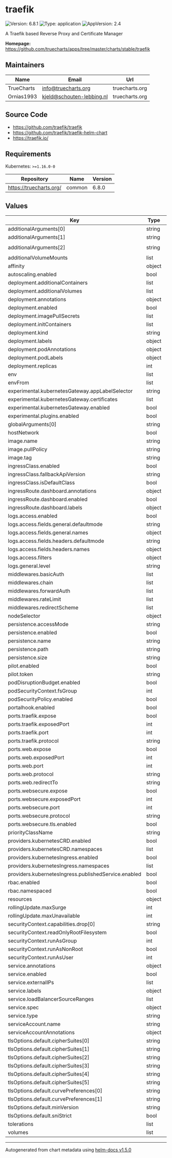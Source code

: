 # traefik

![Version: 6.8.1](https://img.shields.io/badge/Version-6.8.1-informational?style=flat-square) ![Type: application](https://img.shields.io/badge/Type-application-informational?style=flat-square) ![AppVersion: 2.4](https://img.shields.io/badge/AppVersion-2.4-informational?style=flat-square)

A Traefik based Reverse Proxy and Certificate Manager

**Homepage:** <https://github.com/truecharts/apps/tree/master/charts/stable/traefik>

## Maintainers

| Name | Email | Url |
| ---- | ------ | --- |
| TrueCharts | info@truecharts.org | truecharts.org |
| Ornias1993 | kjeld@schouten-lebbing.nl | truecharts.org |

## Source Code

* <https://github.com/traefik/traefik>
* <https://github.com/traefik/traefik-helm-chart>
* <https://traefik.io/>

## Requirements

Kubernetes: `>=1.16.0-0`

| Repository | Name | Version |
|------------|------|---------|
| https://truecharts.org/ | common | 6.8.0 |

## Values

| Key | Type | Default | Description |
|-----|------|---------|-------------|
| additionalArguments[0] | string | `"--metrics.prometheus"` |  |
| additionalArguments[1] | string | `"--ping"` |  |
| additionalArguments[2] | string | `"--serverstransport.insecureskipverify=true"` |  |
| additionalVolumeMounts | list | `[]` |  |
| affinity | object | `{}` |  |
| autoscaling.enabled | bool | `false` |  |
| deployment.additionalContainers | list | `[]` |  |
| deployment.additionalVolumes | list | `[]` |  |
| deployment.annotations | object | `{}` |  |
| deployment.enabled | bool | `true` |  |
| deployment.imagePullSecrets | list | `[]` |  |
| deployment.initContainers | list | `[]` |  |
| deployment.kind | string | `"Deployment"` |  |
| deployment.labels | object | `{}` |  |
| deployment.podAnnotations | object | `{}` |  |
| deployment.podLabels | object | `{}` |  |
| deployment.replicas | int | `1` |  |
| env | list | `[]` |  |
| envFrom | list | `[]` |  |
| experimental.kubernetesGateway.appLabelSelector | string | `"traefik"` |  |
| experimental.kubernetesGateway.certificates | list | `[]` |  |
| experimental.kubernetesGateway.enabled | bool | `false` |  |
| experimental.plugins.enabled | bool | `false` |  |
| globalArguments[0] | string | `"--global.checknewversion"` |  |
| hostNetwork | bool | `false` |  |
| image.name | string | `"traefik"` |  |
| image.pullPolicy | string | `"IfNotPresent"` |  |
| image.tag | string | `"v2.4"` |  |
| ingressClass.enabled | bool | `false` |  |
| ingressClass.fallbackApiVersion | string | `nil` |  |
| ingressClass.isDefaultClass | bool | `false` |  |
| ingressRoute.dashboard.annotations | object | `{}` |  |
| ingressRoute.dashboard.enabled | bool | `true` |  |
| ingressRoute.dashboard.labels | object | `{}` |  |
| logs.access.enabled | bool | `false` |  |
| logs.access.fields.general.defaultmode | string | `"keep"` |  |
| logs.access.fields.general.names | object | `{}` |  |
| logs.access.fields.headers.defaultmode | string | `"drop"` |  |
| logs.access.fields.headers.names | object | `{}` |  |
| logs.access.filters | object | `{}` |  |
| logs.general.level | string | `"INFO"` |  |
| middlewares.basicAuth | list | `[]` |  |
| middlewares.chain | list | `[]` |  |
| middlewares.forwardAuth | list | `[]` |  |
| middlewares.rateLimit | list | `[]` |  |
| middlewares.redirectScheme | list | `[]` |  |
| nodeSelector | object | `{}` |  |
| persistence.accessMode | string | `"ReadWriteOnce"` |  |
| persistence.enabled | bool | `false` |  |
| persistence.name | string | `"data"` |  |
| persistence.path | string | `"/data"` |  |
| persistence.size | string | `"128Mi"` |  |
| pilot.enabled | bool | `false` |  |
| pilot.token | string | `""` |  |
| podDisruptionBudget.enabled | bool | `false` |  |
| podSecurityContext.fsGroup | int | `65532` |  |
| podSecurityPolicy.enabled | bool | `false` |  |
| portalhook.enabled | bool | `true` |  |
| ports.traefik.expose | bool | `false` |  |
| ports.traefik.exposedPort | int | `9000` |  |
| ports.traefik.port | int | `9000` |  |
| ports.traefik.protocol | string | `"TCP"` |  |
| ports.web.expose | bool | `true` |  |
| ports.web.exposedPort | int | `80` |  |
| ports.web.port | int | `9080` |  |
| ports.web.protocol | string | `"TCP"` |  |
| ports.web.redirectTo | string | `"websecure"` |  |
| ports.websecure.expose | bool | `true` |  |
| ports.websecure.exposedPort | int | `443` |  |
| ports.websecure.port | int | `9443` |  |
| ports.websecure.protocol | string | `"TCP"` |  |
| ports.websecure.tls.enabled | bool | `true` |  |
| priorityClassName | string | `""` |  |
| providers.kubernetesCRD.enabled | bool | `true` |  |
| providers.kubernetesCRD.namespaces | list | `[]` |  |
| providers.kubernetesIngress.enabled | bool | `true` |  |
| providers.kubernetesIngress.namespaces | list | `[]` |  |
| providers.kubernetesIngress.publishedService.enabled | bool | `false` |  |
| rbac.enabled | bool | `true` |  |
| rbac.namespaced | bool | `false` |  |
| resources | object | `{}` |  |
| rollingUpdate.maxSurge | int | `1` |  |
| rollingUpdate.maxUnavailable | int | `1` |  |
| securityContext.capabilities.drop[0] | string | `"ALL"` |  |
| securityContext.readOnlyRootFilesystem | bool | `true` |  |
| securityContext.runAsGroup | int | `65532` |  |
| securityContext.runAsNonRoot | bool | `true` |  |
| securityContext.runAsUser | int | `65532` |  |
| service.annotations | object | `{}` |  |
| service.enabled | bool | `true` |  |
| service.externalIPs | list | `[]` |  |
| service.labels | object | `{}` |  |
| service.loadBalancerSourceRanges | list | `[]` |  |
| service.spec | object | `{}` |  |
| service.type | string | `"LoadBalancer"` |  |
| serviceAccount.name | string | `""` |  |
| serviceAccountAnnotations | object | `{}` |  |
| tlsOptions.default.cipherSuites[0] | string | `"TLS_ECDHE_RSA_WITH_AES_128_GCM_SHA256"` |  |
| tlsOptions.default.cipherSuites[1] | string | `"TLS_ECDHE_RSA_WITH_AES_256_GCM_SHA384"` |  |
| tlsOptions.default.cipherSuites[2] | string | `"TLS_ECDHE_RSA_WITH_CHACHA20_POLY1305"` |  |
| tlsOptions.default.cipherSuites[3] | string | `"TLS_AES_128_GCM_SHA256"` |  |
| tlsOptions.default.cipherSuites[4] | string | `"TLS_AES_256_GCM_SHA384"` |  |
| tlsOptions.default.cipherSuites[5] | string | `"TLS_CHACHA20_POLY1305_SHA256"` |  |
| tlsOptions.default.curvePreferences[0] | string | `"CurveP521"` |  |
| tlsOptions.default.curvePreferences[1] | string | `"CurveP384"` |  |
| tlsOptions.default.minVersion | string | `"VersionTLS12"` |  |
| tlsOptions.default.sniStrict | bool | `false` |  |
| tolerations | list | `[]` |  |
| volumes | list | `[]` |  |

----------------------------------------------
Autogenerated from chart metadata using [helm-docs v1.5.0](https://github.com/norwoodj/helm-docs/releases/v1.5.0)
